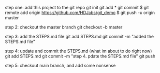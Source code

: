 step one: add this project to the git repo
    git init
    git add *
    git commit
    $ git remote add origin https://github.com/HDJabs/git_demo
    $ git push -u origin master

step 2: checkout the master branch
    git checkout -b master

step 3: add the STEPS.md file
    git add STEPS.md
    git commit -m "added the STEPS.md file"

step 4: update and commit the STEPS.md (what im about to do right now)
    git add STEPS.md
    git commit -m "step 4. pdate the STEPS.md file"
    git push

step 5: checkout main branch, and add some nonsense